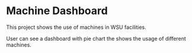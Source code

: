 # Machine Dashboard

This project shows the use of machines in WSU facilities.

User can see a dashboard with pie chart the shows the usage of different machines.
